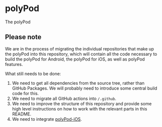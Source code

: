# polyPod

The polyPod

## Please note

We are in the process of migrating the individual repositories that
make up the polyPod into this repository, which will contain all the
code necessary to build the polyPod for Android, the polyPod for iOS,
as well as polyPod features.

What still needs to be done:

1. We need to get all dependencies from the source tree, rather than
   GitHub Packages. We will probably need to introduce some central
   build code for this.
2. We need to migrate all GitHub actions into `/.github`.
3. We need to improve the structure of this repository and provide
   some high level instructions on how to work with the relevant parts
   in this README.
4. We need to integrate [polyPod-iOS](https://github.com/polypoly-eu/polyPod-iOS).
